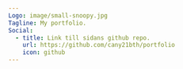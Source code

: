 ```yaml
---
Logo: image/small-snoopy.jpg
Tagline: My portfolio.
Social:
  - title: Link till sidans github repo.
    url: https://github.com/cany21bth/portfolio
    icon: github
---
```

